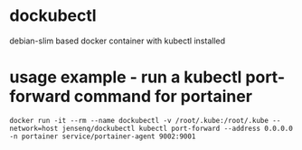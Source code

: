 # dockubectl
debian-slim based docker container with kubectl installed

# usage example - run a kubectl port-forward command for portainer
```
docker run -it --rm --name dockubectl -v /root/.kube:/root/.kube --network=host jensenq/dockubectl kubectl port-forward --address 0.0.0.0 -n portainer service/portainer-agent 9002:9001
```
